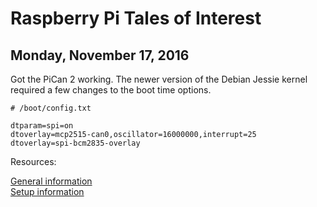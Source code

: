 Raspberry Pi Tales of Interest
==============================

Monday, November 17, 2016
-------------------------

Got the PiCan 2 working. The newer version of the Debian Jessie kernel required
a few changes to the boot time options.

```
# /boot/config.txt

dtparam=spi=on 
dtoverlay=mcp2515-can0,oscillator=16000000,interrupt=25 
dtoverlay=spi-bcm2835-overlay
```

Resources:

[General information](http://skpang.co.uk/catalog/pican2-canbus-board-for-raspberry-pi-23-p-1475.html)  
[Setup information](http://skpang.co.uk/catalog/images/raspberrypi/pi_2/PICAN2_jessie_2016-05-10.pdf)
